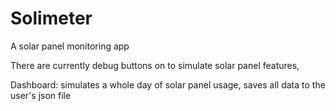 # Solimeter
A solar panel monitoring app

There are currently debug buttons on to simulate solar panel features,

Dashboard: simulates a whole day of solar panel usage, saves all data to the user's json file
